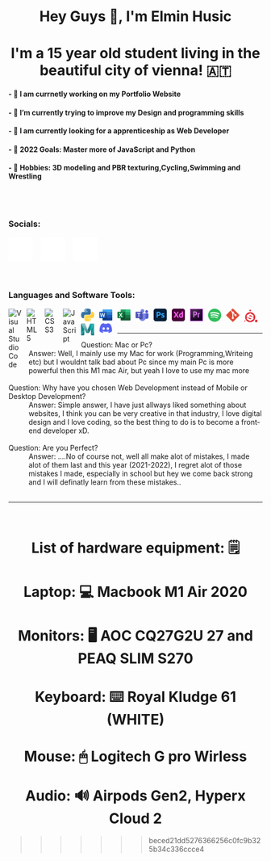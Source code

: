 
# <h1 align="center">Hey Guys 👋, I'm Elmin Husic</h1> 
## <h1 align="center">**I'm a 15 year old student living in the beautiful city of vienna!**  🇦🇹</h1> 

#### - 🪪 **I am currnetly working on my Portfolio Website**
#### - 🔫 **I’m currently trying to improve my Design and programming skills**
#### - 👯 **I am currently looking for a apprenticeship as Web Developer**
#### - 🔮 **2022 Goals: Master more of JavaScript and Python**
#### - 🧾 **Hobbies: 3D modeling and PBR texturing,Cycling,Swimming and Wrestling**

<br />
<br />


### **Socials:**

[![Twitter](./img/twitter-dark.svg)](https://twitter.com/Elmin_H772)
&nbsp;&nbsp;
[![Linkdin](./img/linkedin-dark.svg)](https://www.linkedin.com/in/husicelmin/)
&nbsp;&nbsp;
[![Instagram](./img/instagram-dark.svg)](https://www.instagram.com/elmin_h7/)
&nbsp;&nbsp;





<br />


### **Languages and Software Tools:**


<img align="left" alt="Visual Studio Code" width="26px" src="https://cdn.jsdelivr.net/gh/devicons/devicon/icons/vscode/vscode-original.svg" style="padding-right:10px;" />
<img align="left" alt="HTML5" width="26px" src="https://cdn.jsdelivr.net/gh/devicons/devicon/icons/html5/html5-original.svg" style="padding-right:10px;" />
<img align="left" alt="CSS3" width="26px" src="https://cdn.jsdelivr.net/gh/devicons/devicon/icons/css3/css3-original.svg" style="padding-right:10px;" />
<img align="left" alt="JavaScript" width="26px" src="https://cdn.jsdelivr.net/gh/devicons/devicon/icons/javascript/javascript-original.svg" style="padding-right:10px;" />
<img align="left" alt="Python" width="26px" src="python-5.svg" style="padding-right:10px;" />
<img align="left" alt="Word" width="26px" src="word-1.svg" style="padding-right:10px;" />
<img align="left" alt="Excel" width="26px" src="excel-4.svg" style="padding-right:10px;" />
<img align="left" alt="Teams" width="26px" src="microsoft-teams-1.svg" style="padding-right:10px;" />
<img align="left" alt="Photoshop" width="26px" src="adobe-photoshop-2.svg" style="padding-right:10px;" />
<img align="left" alt="XD" width="26px" src="adobe-xd-2.svg" style="padding-right:10px;" >
<img align="left" alt="Premiere" width="26px" src="premiere-cc.svg" style="padding-right:10px;" >
<img align="left" alt="Spotify" width="26px" src="spotify-2.svg" style="padding-right:10px;" >
<img align="left" alt="Git" width="26px" src="git-icon.svg" style="padding-right:10px;" >
<img align="left" alt="SubstancePainter" width="26px" src="substance-painter.svg" style="padding-right:10px;" >
<img align="left" alt="Max" width="26px" src="maya-2017.svg" style="padding-right:10px;" >
<img align="left" alt="Discord" width="26px" src="discord-6.svg" style="padding-right:10px;" >

<br>
<br>

***

<dt>Question: Mac or Pc?</dt>

<dd>Answer: Well, I mainly use my Mac for work (Programming,Writeing etc) but I wouldnt talk bad about Pc since my main Pc is more powerful then this M1 mac Air, but yeah I love to use my mac more</dd>

<br>

<dt> Question: Why have you chosen Web Development instead of Mobile or Desktop Development?</dt>

<dd>Answer: Simple answer, I have just allways liked something about websites, I think you can be very creative in that industry, I love digital design and I love coding, so the best thing to do is to become a front-end developer xD.</dd>

<br>

<dt>Question: Are you Perfect?</dt>

<dd>Answer: ....No of course not, well all make alot of mistakes, I made alot of them last and this year (2021-2022), I regret alot of those mistakes I made, especially in school but hey we come back strong and I will definatly learn from these mistakes..
</dd>

<br>

***

<br>

## <h1 align="center"> **List of hardware equipment: 🗒** </h1> 

## <h1 align="center">**Laptop: 💻** Macbook M1 Air 2020</h1> 
## <h1 align="center">**Monitors: 🖥** AOC CQ27G2U 27 and PEAQ SLIM S270</h1> 
## <h1 align="center">**Keyboard: ⌨️** Royal Kludge 61 (WHITE)</h1> 
## <h1 align="center">**Mouse: 🖱** Logitech G pro Wirless</h1> 
## <h1 align="center">**Audio: 🔊** Airpods Gen2, Hyperx Cloud 2</h1> 

>>>>>>> beced21dd5276366256c0fc9b325b34c336ccce4